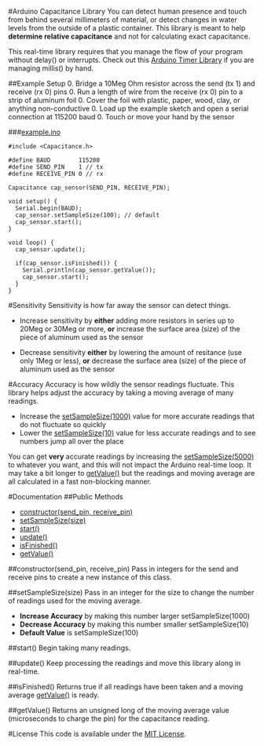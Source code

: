 #Arduino Capacitance Library
You can detect human presence and touch from behind several millimeters of material, or detect changes in water levels from the outside of a plastic container. This library is meant to help **determine relative capacitance** and not for calculating exact capacitance.

This real-time library requires that you manage the flow of your program without delay() or interrupts. Check out this [Arduino Timer Library](https://github.com/alextaujenis/Timer) if you are managing millis() by hand.

##Example Setup
0. Bridge a 10Meg Ohm resistor across the send (tx 1) and receive (rx 0) pins
0. Run a length of wire from the receive (rx 0) pin to a strip of aluminum foil
0. Cover the foil with plastic, paper, wood, clay, or anything non-conductive
0. Load up the example sketch and open a serial connection at 115200 baud
0. Touch or move your hand by the sensor

###[example.ino](https://github.com/alextaujenis/Capacitance/blob/master/example/example.ino)

    #include <Capacitance.h>

    #define BAUD        115200
    #define SEND_PIN    1 // tx
    #define RECEIVE_PIN 0 // rx

    Capacitance cap_sensor(SEND_PIN, RECEIVE_PIN);

    void setup() {
      Serial.begin(BAUD);
      cap_sensor.setSampleSize(100); // default
      cap_sensor.start();
    }

    void loop() {
      cap_sensor.update();

      if(cap_sensor.isFinished()) {
        Serial.println(cap_sensor.getValue());
        cap_sensor.start();
      }
    }

#Sensitivity
Sensitivity is how far away the sensor can detect things.

* Increase sensitivity by **either** adding more resistors in series up to 20Meg or 30Meg or more, **or** increase the surface area (size) of the piece of aluminum used as the sensor

* Decrease sensitivity **either** by lowering the amount of resitance (use only 1Meg or less), **or** decrease the surface area (size) of the piece of aluminum used as the sensor

#Accuracy
Accuracy is how wildly the sensor readings fluctuate. This library helps adjust the accuracy by taking a moving average of many readings.

* Increase the [setSampleSize(1000)](https://github.com/alextaujenis/Capacitance#setsamplesizesize) value for more accurate readings that do not fluctuate so quickly
* Lower the [setSampleSize(10)](https://github.com/alextaujenis/Capacitance#setsamplesizesize) value for less accurate readings and to see numbers jump all over the place

You can get **very** accurate readings by increasing the [setSampleSize(5000)](https://github.com/alextaujenis/Capacitance#setsamplesizesize) to whatever you want, and this will not impact the Arduino real-time loop. It may take a bit longer to [getValue()](https://github.com/alextaujenis/Capacitance#getvalue) but the readings and moving average are all calculated in a fast non-blocking manner.

#Documentation
##Public Methods

* [constructor(send\_pin, receive\_pin)](https://github.com/alextaujenis/Capacitance#constructorsend_pin-receive_pin)
* [setSampleSize(size)](https://github.com/alextaujenis/Capacitance#setsamplesizesize)
* [start()](https://github.com/alextaujenis/Capacitance#start)
* [update()](https://github.com/alextaujenis/Capacitance#update)
* [isFinished()](https://github.com/alextaujenis/Capacitance#isfinished)
* [getValue()](https://github.com/alextaujenis/Capacitance#getvalue)

##constructor(send\_pin, receive\_pin)
Pass in integers for the send and receive pins to create a new instance of this class.

##setSampleSize(size)
Pass in an integer for the size to change the number of readings used for the moving average.

* **Increase Accuracy** by making this number larger setSampleSize(1000)
* **Decrease Accuracy** by making this number smaller setSampleSize(10)
* **Default Value** is setSampleSize(100)

##start()
Begin taking many readings.

##update()
Keep processing the readings and move this library along in real-time.

##isFinished()
Returns true if all readings have been taken and a moving average [getValue()](https://github.com/alextaujenis/Capacitance#getvalue) is ready.

##getValue()
Returns an unsigned long of the moving average value (microseconds to charge the pin) for the capacitance reading.

#License
This code is available under the [MIT License](http://opensource.org/licenses/mit-license.php).